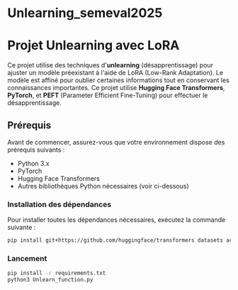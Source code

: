# Unlearning_semeval2025

# Projet Unlearning avec LoRA

Ce projet utilise des techniques d'**unlearning** (désapprentissage) pour ajuster un modèle préexistant à l'aide de LoRA (Low-Rank Adaptation). Le modèle est affiné pour oublier certaines informations tout en conservant les connaissances importantes. Ce projet utilise **Hugging Face Transformers**, **PyTorch**, et **PEFT** (Parameter Efficient Fine-Tuning) pour effectuer le désapprentissage.

## Prérequis

Avant de commencer, assurez-vous que votre environnement dispose des prérequis suivants :

- Python 3.x
- PyTorch
- Hugging Face Transformers
- Autres bibliothèques Python nécessaires (voir ci-dessous)

### Installation des dépendances

Pour installer toutes les dépendances nécessaires, exécutez la commande suivante :

```bash
pip install git+https://github.com/huggingface/transformers datasets accelerate deepspeed evaluate matplotlib hydra-core trl omegaconf peft rouge_score tqdm einops packaging bitsandbytes scipy ninja
```
### Lancement 
```bash
pip install -r requirements.txt
python3 Unlearn_function.py
```
